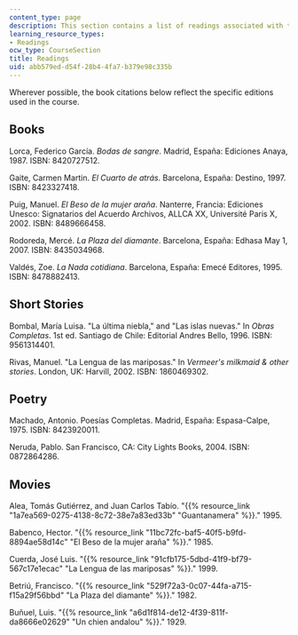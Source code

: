 ```yaml
---
content_type: page
description: This section contains a list of readings associated with the course material.
learning_resource_types:
- Readings
ocw_type: CourseSection
title: Readings
uid: abb579ed-d54f-28b4-4fa7-b379e98c335b
---
```


Wherever possible, the book citations below reflect the specific editions used in the course.

Books
-----

Lorca, Federico García. _Bodas de sangre_. Madrid, España: Ediciones Anaya, 1987. ISBN: 8420727512.

Gaite, Carmen Martin. _El Cuarto de atrás_. Barcelona, España: Destino, 1997. ISBN: 8423327418.

Puig, Manuel. _El Beso de la mujer araña_. Nanterre, Francia: Ediciones Unesco: Signatarios del Acuerdo Archivos, ALLCA XX, Université Paris X, 2002. ISBN: 8489666458.

Rodoreda, Mercé. _La Plaza del diamante_. Barcelona, España: Edhasa May 1, 2007. ISBN: 8435034968.

Valdés, Zoe. _La Nada cotidiana_. Barcelona, España: Emecé Editores, 1995. ISBN: 8478882413.

Short Stories
-------------

Bombal, María Luisa. "La última niebla," and "Las islas nuevas." In _Obras Completas_. 1st ed. Santiago de Chile: Editorial Andres Bello, 1996. ISBN: 9561314401.

Rivas, Manuel. "La Lengua de las mariposas." In _Vermeer's milkmaid & other stories_. London, UK: Harvill, 2002. ISBN: 1860469302.

Poetry
------

Machado, Antonio. Poesías Completas. Madrid, España: Espasa-Calpe, 1975. ISBN: 8423920011.

Neruda, Pablo. San Francisco, CA: City Lights Books, 2004. ISBN: 0872864286.

Movies
------

Alea, Tomás Gutiérrez, and Juan Carlos Tabío. "{{% resource_link "1a7ea569-0275-4138-8c72-38e7a83ed33b" "Guantanamera" %}}." 1995.

Babenco, Hector. "{{% resource_link "11bc72fc-baf5-40f5-b9fd-8894ae58d14c" "El Beso de la mujer araña" %}}." 1985.

Cuerda, José Luis. "{{% resource_link "91cfb175-5dbd-41f9-bf79-567c17e1ecac" "La Lengua de las mariposas" %}}." 1999.

Betriú, Francisco. "{{% resource_link "529f72a3-0c07-44fa-a715-f15a29f56bbd" "La Plaza del diamante" %}}." 1982.

Buñuel, Luis. "{{% resource_link "a6d1f814-de12-4f39-811f-da8666e02629" "Un chien andalou" %}}." 1929.